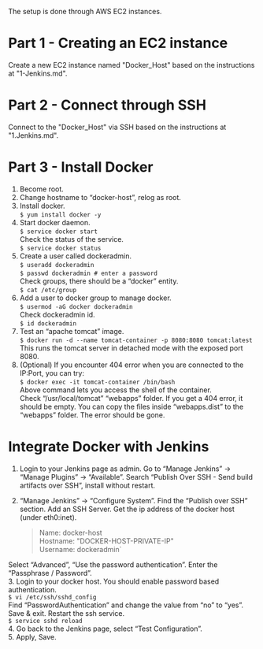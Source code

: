 The setup is done through AWS EC2 instances.  

# Part 1 - Creating an EC2 instance  
Create a new EC2 instance named "Docker_Host" based on the instructions at "1-Jenkins.md".  

# Part 2 - Connect through SSH  
Connect to the "Docker_Host" via SSH based on the instructions at "1.Jenkins.md".  

# Part 3 - Install Docker  
1. Become root.  
2. Change hostname to “docker-host”, relog as root.  
3. Install docker.  
`$ yum install docker -y`  
4. Start docker daemon.  
`$ service docker start`  
Check the status of the service.  
`$ service docker status`  
5. Create a user called dockeradmin.  
`$ useradd dockeradmin`  
`$ passwd dockeradmin # enter a password`  
Check groups, there should be a “docker” entity.  
`$ cat /etc/group`  
6. Add a user to docker group to manage docker.  
`$ usermod -aG docker dockeradmin`  
Check dockeradmin id.  
`$ id dockeradmin`  
7. Test an “apache tomcat” image.  
`$ docker run -d --name tomcat-container -p 8080:8080 tomcat:latest`  
This runs the tomcat server in detached mode with the exposed port 8080.  
8. (Optional) If you encounter 404 error when you are connected to the IP:Port, you can try:  
`$ docker exec -it tomcat-container /bin/bash`  
Above command lets you access the shell of the container.  
Check “/usr/local/tomcat” “webapps” folder. If you get a 404 error, it should be empty. You can copy the files inside “webapps.dist” to the “webapps” folder. The error should be gone.  

# Integrate Docker with Jenkins  
1. Login to your Jenkins page as admin. Go to “Manage Jenkins” → “Manage Plugins” → “Available”. Search “Publish Over SSH - Send build artifacts over SSH”, install without restart.  
2. “Manage Jenkins” → “Configure System”. Find the “Publish over SSH” section. Add an SSH Server. Get the ip address of the docker host (under eth0:inet).  

    > Name: docker-host  
    > Hostname: "DOCKER-HOST-PRIVATE-IP"  
    > Username: dockeradmin`  

Select “Advanced”, “Use the password authentication”. Enter the “Passphrase / Password”.  
3. Login to your docker host. You should enable password based authentication.  
`$ vi /etc/ssh/sshd_config`  
Find “PasswordAuthentication” and change the value from “no” to “yes”. Save & exit. Restart the ssh service.  
`$ service sshd reload`  
4. Go back to the Jenkins page, select “Test Configuration”.  
5. Apply, Save.  
